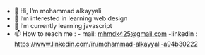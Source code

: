 - 👋 Hi, I’m mohammad alkayyali
- 👀 I’m interested in learning web design
- 🌱 I’m currently learning javascript
- 📫 How to reach me : - mail: mhmdk425@gmail.com
                       -linkedin : https://www.linkedin.com/in/mohammad-alkayyali-a94b30222  
